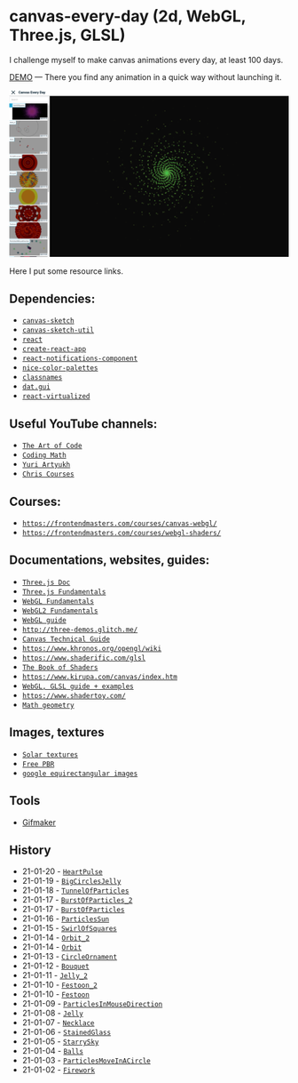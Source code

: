 # canvas-every-day (2d, WebGL, Three.js, GLSL)
I challenge myself to make canvas animations every day, at least 100 days.

[DEMO](https://fir-images-fad02.web.app/) — There you find any animation in a quick way without launching it.

![Screenshot](screenshot.png)

Here I put some resource links.
## Dependencies:
- [`canvas-sketch`](https://github.com/mattdesl/canvas-sketch)
- [`canvas-sketch-util`](https://github.com/mattdesl/canvas-sketch-util)
- [`react`](https://github.com/facebook/react)
- [`create-react-app`](https://github.com/facebook/create-react-app)
- [`react-notifications-component`](https://github.com/teodosii/react-notifications-component)
- [`nice-color-palettes`](https://github.com/Jam3/nice-color-palettes)
- [`classnames`](https://github.com/JedWatson/classnames)
- [`dat.gui`](https://github.com/dataarts/dat.gui)
- [`react-virtualized`](https://github.com/bvaughn/react-virtualized)

## Useful YouTube channels:
- [`The Art of Code`](https://www.youtube.com/c/TheArtofCodeIsCool/videos)
- [`Coding Math`](https://www.youtube.com/user/codingmath/videos)
- [`Yuri Artyukh`](https://www.youtube.com/user/flintyara/videos)
- [`Chris Courses`](https://www.youtube.com/c/ChrisCourses/videos)

## Courses:
- [`https://frontendmasters.com/courses/canvas-webgl/`](https://frontendmasters.com/courses/canvas-webgl/)
- [`https://frontendmasters.com/courses/webgl-shaders/`](https://frontendmasters.com/courses/webgl-shaders/)

## Documentations, websites, guides:
- [`Three.js Doc`](https://threejs.org/docs/index.html#manual/en/introduction/Creating-a-scene)
- [`Three.js Fundamentals`](https://threejsfundamentals.org/)
- [`WebGL Fundamentals`](https://webglfundamentals.org/)
- [`WebGL2 Fundamentals`](https://webgl2fundamentals.org/)
- [`WebGL guide`](https://xem.github.io/articles/webgl-guide.html)
- [`http://three-demos.glitch.me/`](http://three-demos.glitch.me/)
- [`Canvas Technical Guide`](https://docs.unrealengine.com/udk/Three/CanvasTechnicalGuide.html)
- [`https://www.khronos.org/opengl/wiki`](https://www.khronos.org/opengl/wiki)
- [`https://www.shaderific.com/glsl`](https://www.shaderific.com/glsl)
- [`The Book of Shaders`](https://thebookofshaders.com/)
- [`https://www.kirupa.com/canvas/index.htm`](https://www.kirupa.com/canvas/index.htm)
- [`WebGL, GLSL guide + examples`](https://webglsamples.org/google-io/2011/index.html)
- [`https://www.shadertoy.com/`](https://www.shadertoy.com/)
- [`Math geometry`](https://mathsisfun.com/geometry/unit-circle.html)

## Images, textures
- [`Solar textures`](https://www.solarsystemscope.com/textures/)
- [`Free PBR`](https://freepbr.com/)
- [`google equirectangular images`](https://www.google.com/search?q=equirectangular+images&tbm=isch&ved=2ahUKEwialqrCyIDuAhUI_hoKHRZvC2gQ2-cCegQIABAA&oq=equirectangular+images&gs_lcp=CgNpbWcQA1CsbFjsbWC9b2gAcAB4AIAB9QKIAfUCkgEDMy0xmAEAoAEBqgELZ3dzLXdpei1pbWfAAQE&sclient=img&ei=KSTyX9rdH4j8a5bercAG&bih=1276&biw=2560#imgrc=Nlw8VvEHmTpjNM)

## Tools
- [Gifmaker](https://gifmaker.me/)

## History
- 21-01-20 - [`HeartPulse`](https://malashevskyi.pp.ua/canvas-every-day/BigCirclesJelly)
- 21-01-19 - [`BigCirclesJelly`](https://malashevskyi.pp.ua/canvas-every-day/BigCirclesJelly)
- 21-01-18 - [`TunnelOfParticles`](https://malashevskyi.pp.ua/canvas-every-day/TunnelOfParticles)
- 21-01-17 - [`BurstOfParticles_2`](https://malashevskyi.pp.ua/canvas-every-day/BurstOfParticles_2)
- 21-01-17 - [`BurstOfParticles`](https://malashevskyi.pp.ua/canvas-every-day/BurstOfParticles)
- 21-01-16 - [`ParticlesSun`](https://malashevskyi.pp.ua/canvas-every-day/ParticlesSun)
- 21-01-15 - [`SwirlOfSquares`](https://malashevskyi.pp.ua/canvas-every-day/SwirlOfSquares)
- 21-01-14 - [`Orbit_2`](https://malashevskyi.pp.ua/canvas-every-day/Orbit_2)
- 21-01-14 - [`Orbit`](https://malashevskyi.pp.ua/canvas-every-day/Orbit)
- 21-01-13 - [`CircleOrnament`](https://malashevskyi.pp.ua/canvas-every-day/CircleOrnament)
- 21-01-12 - [`Bouquet`](https://malashevskyi.pp.ua/canvas-every-day/Bouquet)
- 21-01-11 - [`Jelly_2`](https://malashevskyi.pp.ua/canvas-every-day/Jelly_2)
- 21-01-10 - [`Festoon_2`](https://malashevskyi.pp.ua/canvas-every-day/Festoon_2)
- 21-01-10 - [`Festoon`](https://malashevskyi.pp.ua/canvas-every-day/Festoon)
- 21-01-09 - [`ParticlesInMouseDirection`](https://malashevskyi.pp.ua/canvas-every-day/ParticlesInMouseDirection)
- 21-01-08 - [`Jelly`](https://malashevskyi.pp.ua/canvas-every-day/Jelly)
- 21-01-07 - [`Necklace`](https://malashevskyi.pp.ua/canvas-every-day/Necklace)
- 21-01-06 - [`StainedGlass`](https://malashevskyi.pp.ua/canvas-every-day/StainedGlass)
- 21-01-05 - [`StarrySky`](https://malashevskyi.pp.ua/canvas-every-day/StarrySky)
- 21-01-04 - [`Balls`](https://malashevskyi.pp.ua/canvas-every-day/Balls)
- 21-01-03 - [`ParticlesMoveInACircle`](https://malashevskyi.pp.ua/canvas-every-day/ParticlesMoveInACircle) 
- 21-01-02 - [`Firework`](https://malashevskyi.pp.ua/canvas-every-day/Firework)










